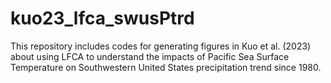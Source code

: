 # kuo23_lfca_swusPtrd

This repository includes codes for generating figures in Kuo et al. (2023) about using LFCA to understand the impacts of Pacific Sea Surface Temperature on Southwestern United States precipitation trend since 1980.
